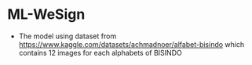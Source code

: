 # ML-WeSign

- The model using dataset from https://www.kaggle.com/datasets/achmadnoer/alfabet-bisindo which contains 12 images for each alphabets of BISINDO
